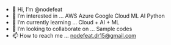 - 👋 Hi, I’m @nodefeat
- 👀 I’m interested in ... AWS Azure Google Cloud ML AI Python
- 🌱 I’m currently learning ... Cloud + AI + ML
- 💞️ I’m looking to collaborate on ... Sample codes
- 📫 How to reach me ... nodefeat.dr15@gmail.com

<!---
nodefeat/nodefeat is a ✨ special ✨ repository because its `README.md` (this file) appears on your GitHub profile.
You can click the Preview link to take a look at your changes.
--->
